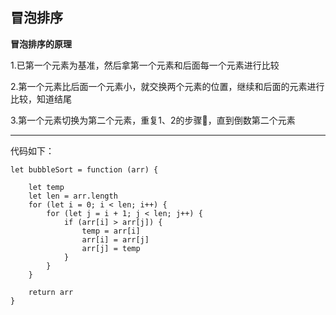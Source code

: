## 冒泡排序
**冒泡排序的原理**

1.已第一个元素为基准，然后拿第一个元素和后面每一个元素进行比较

2.第一个元素比后面一个元素小，就交换两个元素的位置，继续和后面的元素进行比较，知道结尾

3.第一个元素切换为第二个元素，重复1、2的步骤，直到倒数第二个元素

***
代码如下：
```
let bubbleSort = function (arr) {

    let temp
    let len = arr.length
    for (let i = 0; i < len; i++) {
        for (let j = i + 1; j < len; j++) {
            if (arr[i] > arr[j]) {
                temp = arr[i]
                arr[i] = arr[j]
                arr[j] = temp
            }
        }
    }

    return arr
}
```